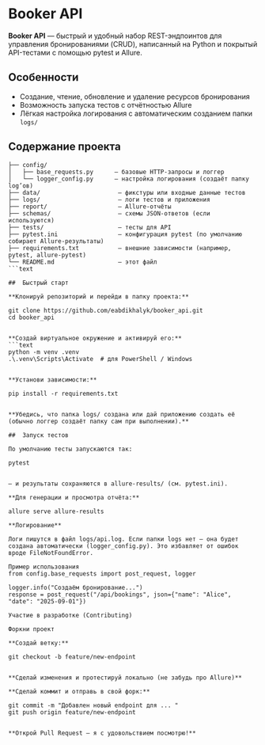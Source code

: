 
# Booker API

**Booker API** — быстрый и удобный набор REST-эндпоинтов для управления бронированиями (CRUD), написанный на Python и покрытый API-тестами с помощью pytest и Allure.

##  Особенности
- Создание, чтение, обновление и удаление ресурсов бронирования  
- Возможность запуска тестов с отчётностью Allure  
- Лёгкая настройка логирования с автоматическим созданием папки `logs/`

##  Содержание проекта
```text
├── config/
│   ├── base_requests.py      — базовые HTTP-запросы и логгер  
│   └── logger_config.py      — настройка логирования (создаёт папку log’ов)  
├── data/                      — фикстуры или входные данные тестов  
├── logs/                      — логи тестов и приложения  
├── report/                    — Allure-отчёты  
├── schemas/                   — схемы JSON-ответов (если используются)  
├── tests/                     — тесты для API  
├── pytest.ini                 — конфигурация pytest (по умолчанию собирает Allure-результаты)  
├── requirements.txt           — внешние зависимости (например, pytest, allure-pytest)  
└── README.md                  — этот файл
```text

##  Быстрый старт

**Клонируй репозиторий и перейди в папку проекта:**

git clone https://github.com/eabdikhalyk/booker_api.git
cd booker_api


**Создай виртуальное окружение и активируй его:**
```text
python -m venv .venv
.\.venv\Scripts\Activate  # для PowerShell / Windows


**Установи зависимости:**

pip install -r requirements.txt


**Убедись, что папка logs/ создана или дай приложению создать её (обычно логгер создаёт папку сам при выполнении).**

##  Запуск тестов 

По умолчанию тесты запускаются так:

pytest


— и результаты сохраняются в allure-results/ (см. pytest.ini).

**Для генерации и просмотра отчёта:**

allure serve allure-results

**Логирование**

Логи пишутся в файл logs/api.log. Если папки logs нет — она будет создана автоматически (logger_config.py). Это избавляет от ошибок вроде FileNotFoundError.

Пример использования
from config.base_requests import post_request, logger

logger.info("Создаём бронирование...")
response = post_request("/api/bookings", json={"name": "Alice", "date": "2025-09-01"})

Участие в разработке (Contributing)

Форкни проект

**Создай ветку:**

git checkout -b feature/new-endpoint


**Сделай изменения и протестируй локально (не забудь про Allure)**

**Сделай коммит и отправь в свой форк:**

git commit -m "Добавлен новый endpoint для ... "
git push origin feature/new-endpoint


**Открой Pull Request — я с удовольствием посмотрю!**

